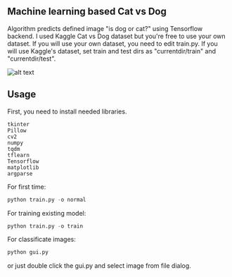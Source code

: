 ## Machine learning based Cat vs Dog
Algorithm predicts defined image "is dog or cat?" using Tensorflow backend.
I used Kaggle Cat vs Dog dataset but you're free to use your own dataset. If you will use your own dataset, you need to edit train.py.
If you will use Kaggle's dataset, set train and test dirs as "currentdir/train" and "currentdir/test".

![alt text](https://i.gyazo.com/4a3af617aa6f0f34591cbe8c519b264a.gif)
## Usage
First, you need to install needed libraries.
```
tkinter
Pillow
cv2
numpy
tqdm
tflearn
Tensorflow
matplotlib
argparse
```

For first time:
```python
python train.py -o normal
```
For training existing model:
```python
python train.py -o train
```
For classificate images:
```python
python gui.py
```
or just double click the gui.py and select image from file dialog.
